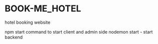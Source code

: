 # BOOK-ME_HOTEL
hotel booking website

npm start  command to start client and admin side
nodemon start - start backend


